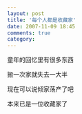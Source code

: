 ```yaml
---
layout: post
title: '每个人都是收藏家'
date: 2007-11-09 18:45
comments: true
category: 
---
```

    

童年的回忆里有很多东西

搬一次家就失去一大半

现在可以说倾家荡产了吧

本来已是一位收藏家了
